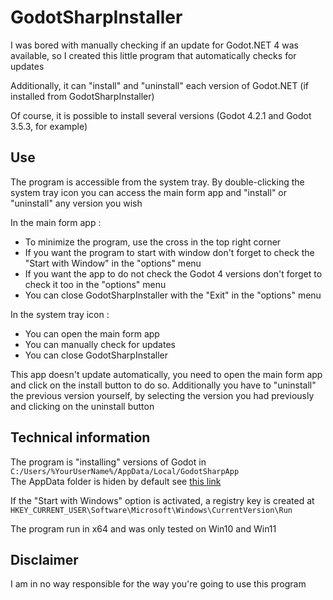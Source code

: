 # GodotSharpInstaller

I was bored with manually checking if an update for Godot.NET 4 was available, so I created this little program that automatically checks for updates

Additionally, it can "install" and "uninstall" each version of Godot.NET (if installed from GodotSharpInstaller)

Of course, it is possible to install several versions (Godot 4.2.1 and Godot 3.5.3, for example)

## Use

The program is accessible from the system tray. By double-clicking the system tray icon you can access the main form app and "install" or "uninstall" any version you wish

In the main form app :

 - To minimize the program, use the cross in the top right corner
 - If you want the program to start with window don't forget to check the "Start with Window" in the "options" menu
 - If you want the app to do not check the Godot 4 versions don't forget to check it too in the "options" menu
 - You can close GodotSharpInstaller with the "Exit" in the "options" menu

In the system tray icon :

 - You can open the main form app
 - You can manually check for updates
 - You can close GodotSharpInstaller

 This app doesn't update automatically, you need to open the main form app and click on the install button to do so. Additionally you have to "uninstall" the previous version yourself, by selecting the version you had previously and clicking on the uninstall button
 
## Technical information

The program is "installing" versions of Godot in  
```C:/Users/%YourUserName%/AppData/Local/GodotSharpApp```  
The AppData folder is hiden by default see [this link](https://support.microsoft.com/en-us/windows/view-hidden-files-and-folders-in-windows-97fbc472-c603-9d90-91d0-1166d1d9f4b5#WindowsVersion=Windows_11)

If the "Start with Windows" option is activated, a registry key is created at  
```HKEY_CURRENT_USER\Software\Microsoft\Windows\CurrentVersion\Run```

The program run in x64 and was only tested on Win10 and Win11

## Disclaimer

I am in no way responsible for the way you're going to use this program
